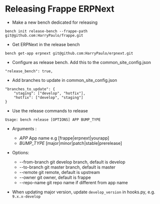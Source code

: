 # Releasing Frappe ERPNext

* Make a new bench dedicated for releasing
```
bench init release-bench --frappe-path git@github.com:HarryPaulo/frappe.git
```

* Get ERPNext in the release bench
```
bench get-app erpnext git@github.com:HarryPaulo/erpnext.git
```

* Configure as release bench. Add this to the common_site_config.json
```
"release_bench": true,
```

* Add branches to update in common_site_config.json
```
"branches_to_update": {
    "staging": ["develop", "hotfix"],
    "hotfix": ["develop", "staging"]
}
```

* Use the release commands to release
```
Usage: bench release [OPTIONS] APP BUMP_TYPE
```

* Arguments :
  * _APP_ App name e.g [frappe|erpnext|yourapp]
  * _BUMP_TYPE_ [major|minor|patch|stable|prerelease]
* Options:
  * --from-branch git develop branch, default is develop
  * --to-branch git master branch, default is master
  * --remote git remote, default is upstream
  * --owner git owner, default is frappe
  * --repo-name git repo name if different from app name
  
* When updating major version, update `develop_version` in hooks.py, e.g. `9.x.x-develop`
